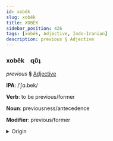 ```yaml
---
id: xobêk
slug: xobêk
title: XOBÊK
sidebar_position: 426
tags: [xobêk, Adjective, Indo-Iranian]
description: previous § Adjective
---
```


### xobêk&emsp;<span kind="abugida">ɋʋ̑ʇ</span>

*previous* **§** [Adjective](../../tags/Adjective)

**IPA**: /ˈʃɑ.bek/

**Verb**: to be previous/former

**Noun**: previousness/antecedence

**Modifier**: previous/former

<details>
    <summary>Origin</summary>
    Bengali সাবেক śabek [ɕabek]<br/>
    <em>Indo-Iranian Language Family</em>
</details>